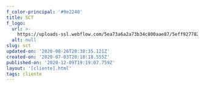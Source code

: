 ```yaml
---
f_color-principal: '#9e2240'
title: SCT
f_logo:
  url: >-
    https://uploads-ssl.webflow.com/5ea73a6a2a73b34c800aae87/5eff92778216b97deaadb999_1200px-SCT_Logo_2019.svg.png
  alt: null
slug: sct
updated-on: '2020-08-26T20:38:35.121Z'
created-on: '2020-07-03T20:18:18.555Z'
published-on: '2020-12-09T19:19:07.759Z'
layout: '[cliente].html'
tags: cliente
---
```



